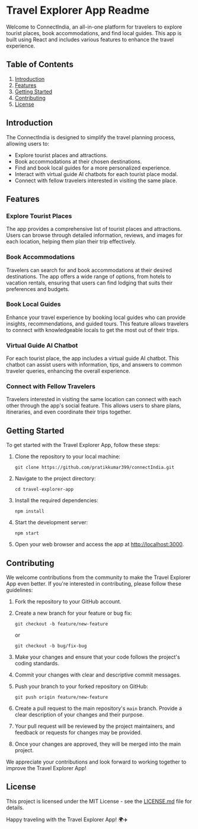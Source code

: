 # Travel Explorer App Readme

Welcome to ConnectIndia, an all-in-one platform for travelers to explore tourist places, book accommodations, and find local guides. This app is built using React and includes various features to enhance the travel experience.

## Table of Contents
1. [Introduction](#introduction)
2. [Features](#features)
3. [Getting Started](#getting-started)
4. [Contributing](#contributing)
5. [License](#license)

## Introduction

The ConnectIndia is designed to simplify the travel planning process, allowing users to:

- Explore tourist places and attractions.
- Book accommodations at their chosen destinations.
- Find and book local guides for a more personalized experience.
- Interact with virtual guide AI chatbots for each tourist place modal.
- Connect with fellow travelers interested in visiting the same place.

## Features

### Explore Tourist Places

The app provides a comprehensive list of tourist places and attractions. Users can browse through detailed information, reviews, and images for each location, helping them plan their trip effectively.

### Book Accommodations

Travelers can search for and book accommodations at their desired destinations. The app offers a wide range of options, from hotels to vacation rentals, ensuring that users can find lodging that suits their preferences and budgets.

### Book Local Guides

Enhance your travel experience by booking local guides who can provide insights, recommendations, and guided tours. This feature allows travelers to connect with knowledgeable locals to get the most out of their trips.

### Virtual Guide AI Chatbot

For each tourist place, the app includes a virtual guide AI chatbot. This chatbot can assist users with information, tips, and answers to common traveler queries, enhancing the overall experience.

### Connect with Fellow Travelers

Travelers interested in visiting the same location can connect with each other through the app's social feature. This allows users to share plans, itineraries, and even coordinate their trips together.

## Getting Started

To get started with the Travel Explorer App, follow these steps:

1. Clone the repository to your local machine:

   ```
   git clone https://github.com/pratikkumar399/connectIndia.git
   ```

2. Navigate to the project directory:

   ```
   cd travel-explorer-app
   ```

3. Install the required dependencies:

   ```
   npm install
   ```

4. Start the development server:

   ```
   npm start
   ```

5. Open your web browser and access the app at [http://localhost:3000](http://localhost:3000).

## Contributing

We welcome contributions from the community to make the Travel Explorer App even better. If you're interested in contributing, please follow these guidelines:

1. Fork the repository to your GitHub account.

2. Create a new branch for your feature or bug fix:

   ```
   git checkout -b feature/new-feature
   ```

   or

   ```
   git checkout -b bug/fix-bug
   ```

3. Make your changes and ensure that your code follows the project's coding standards.

4. Commit your changes with clear and descriptive commit messages.

5. Push your branch to your forked repository on GitHub:

   ```
   git push origin feature/new-feature
   ```

6. Create a pull request to the main repository's `main` branch. Provide a clear description of your changes and their purpose.

7. Your pull request will be reviewed by the project maintainers, and feedback or requests for changes may be provided.

8. Once your changes are approved, they will be merged into the main project.

We appreciate your contributions and look forward to working together to improve the Travel Explorer App!

## License

This project is licensed under the MIT License - see the [LICENSE.md](LICENSE.md) file for details.

Happy traveling with the Travel Explorer App! 🌍✈️
